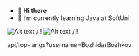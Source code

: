 - 👋 **Hi there**
- 🌱 I’m currently learning Java at SoftUni

![ Alt text](https://media.giphy.com/media/xT9IgzoKnwFNmISR8I/giphy.gif) / ! [](https://media.giphy.com/media/xT9IgzoKnwFNmISR8I/giphy.gif)
![ Alt text](https://media.giphy.com/media/qgQUggAC3Pfv687qPC/giphy.gif) / ! [](https://media.giphy.com/media/qgQUggAC3Pfv687qPC/giphy.gif)

api/top-langs?username=BozhidarBozhkov

<!---
BozhidarBozhkov/BozhidarBozhkov is a ✨ special ✨ repository because its `README.md` (this file) appears on your GitHub profile.
You can click the Preview link to take a look at your changes.
--->
